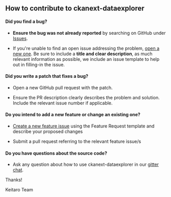## How to contribute to ckanext-dataexplorer

#### **Did you find a bug?**

* **Ensure the bug was not already reported** by searching on GitHub under [Issues](https://github.com/keitaroinc/ckanext-dataexplorer/issues).

* If you're unable to find an open issue addressing the problem, [open a new one](https://github.com/keitaroinc/ckanext-dataexplorer/issues/new). Be sure to include a **title and clear description**, as much relevant information as possible, we include an issue template to help out in filling-in the issue.

#### **Did you write a patch that fixes a bug?**

* Open a new GitHub pull request with the patch.

* Ensure the PR description clearly describes the problem and solution. Include the relevant issue number if applicable.

#### **Do you intend to add a new feature or change an existing one?**

* [Create a new feature issue](https://github.com/keitaroinc/ckanext-dataexplorer/issues/new) using the Feature Request template and describe your proposed changes

* Submit a pull request referring to the relevant feature issue/s

#### **Do you have questions about the source code?**

* Ask any question about how to use ckanext-dataexplorer in our [gitter chat](https://gitter.im/keitaroinc/ckan).

Thanks!

Keitaro Team
